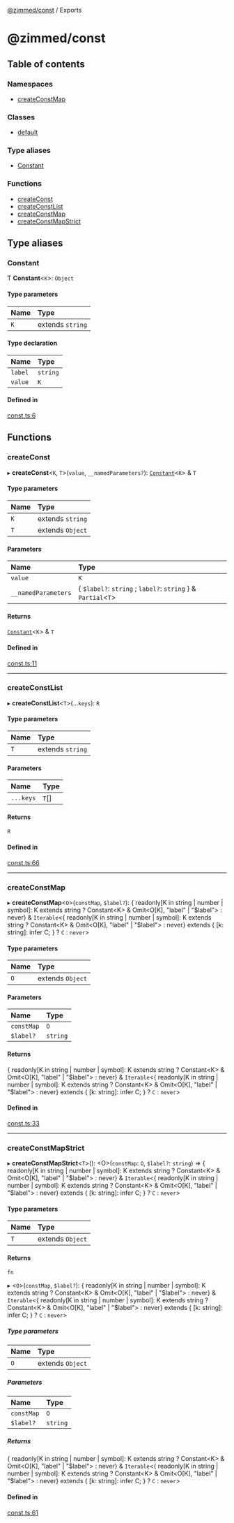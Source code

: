 [@zimmed/const](README.md) / Exports

# @zimmed/const

## Table of contents

### Namespaces

- [createConstMap](modules/createConstMap.md)

### Classes

- [default](classes/default.md)

### Type aliases

- [Constant](modules.md#constant)

### Functions

- [createConst](modules.md#createconst)
- [createConstList](modules.md#createconstlist)
- [createConstMap](modules.md#createconstmap)
- [createConstMapStrict](modules.md#createconstmapstrict)

## Type aliases

### Constant

Ƭ **Constant**<`K`\>: `Object`

#### Type parameters

| Name | Type |
| :------ | :------ |
| `K` | extends `string` |

#### Type declaration

| Name | Type |
| :------ | :------ |
| `label` | `string` |
| `value` | `K` |

#### Defined in

[const.ts:6](https://github.com/zimmed/const/blob/f05162f/src/const.ts#L6)

## Functions

### createConst

▸ **createConst**<`K`, `T`\>(`value`, `__namedParameters?`): [`Constant`](modules.md#constant)<`K`\> & `T`

#### Type parameters

| Name | Type |
| :------ | :------ |
| `K` | extends `string` |
| `T` | extends `Object` |

#### Parameters

| Name | Type |
| :------ | :------ |
| `value` | `K` |
| `__namedParameters` | { `$label?`: `string` ; `label?`: `string`  } & `Partial`<`T`\> |

#### Returns

[`Constant`](modules.md#constant)<`K`\> & `T`

#### Defined in

[const.ts:11](https://github.com/zimmed/const/blob/f05162f/src/const.ts#L11)

___

### createConstList

▸ **createConstList**<`T`\>(...`keys`): `R`

#### Type parameters

| Name | Type |
| :------ | :------ |
| `T` | extends `string` |

#### Parameters

| Name | Type |
| :------ | :------ |
| `...keys` | `T`[] |

#### Returns

`R`

#### Defined in

[const.ts:66](https://github.com/zimmed/const/blob/f05162f/src/const.ts#L66)

___

### createConstMap

▸ **createConstMap**<`O`\>(`constMap`, `$label?`): { readonly[K in string \| number \| symbol]: K extends string ? Constant<K\> & Omit<O[K], "label" \| "$label"\> : never} & `Iterable`<{ readonly[K in string \| number \| symbol]: K extends string ? Constant<K\> & Omit<O[K], "label" \| "$label"\> : never} extends { [k: string]: infer C;  } ? `C` : `never`\>

#### Type parameters

| Name | Type |
| :------ | :------ |
| `O` | extends `Object` |

#### Parameters

| Name | Type |
| :------ | :------ |
| `constMap` | `O` |
| `$label?` | `string` |

#### Returns

{ readonly[K in string \| number \| symbol]: K extends string ? Constant<K\> & Omit<O[K], "label" \| "$label"\> : never} & `Iterable`<{ readonly[K in string \| number \| symbol]: K extends string ? Constant<K\> & Omit<O[K], "label" \| "$label"\> : never} extends { [k: string]: infer C;  } ? `C` : `never`\>

#### Defined in

[const.ts:33](https://github.com/zimmed/const/blob/f05162f/src/const.ts#L33)

___

### createConstMapStrict

▸ **createConstMapStrict**<`T`\>(): <O\>(`constMap`: `O`, `$label?`: `string`) => { readonly[K in string \| number \| symbol]: K extends string ? Constant<K\> & Omit<O[K], "label" \| "$label"\> : never} & `Iterable`<{ readonly[K in string \| number \| symbol]: K extends string ? Constant<K\> & Omit<O[K], "label" \| "$label"\> : never} extends { [k: string]: infer C;  } ? `C` : `never`\>

#### Type parameters

| Name | Type |
| :------ | :------ |
| `T` | extends `Object` |

#### Returns

`fn`

▸ <`O`\>(`constMap`, `$label?`): { readonly[K in string \| number \| symbol]: K extends string ? Constant<K\> & Omit<O[K], "label" \| "$label"\> : never} & `Iterable`<{ readonly[K in string \| number \| symbol]: K extends string ? Constant<K\> & Omit<O[K], "label" \| "$label"\> : never} extends { [k: string]: infer C;  } ? `C` : `never`\>

##### Type parameters

| Name | Type |
| :------ | :------ |
| `O` | extends `Object` |

##### Parameters

| Name | Type |
| :------ | :------ |
| `constMap` | `O` |
| `$label?` | `string` |

##### Returns

{ readonly[K in string \| number \| symbol]: K extends string ? Constant<K\> & Omit<O[K], "label" \| "$label"\> : never} & `Iterable`<{ readonly[K in string \| number \| symbol]: K extends string ? Constant<K\> & Omit<O[K], "label" \| "$label"\> : never} extends { [k: string]: infer C;  } ? `C` : `never`\>

#### Defined in

[const.ts:61](https://github.com/zimmed/const/blob/f05162f/src/const.ts#L61)

